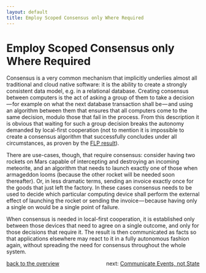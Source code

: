 ```yaml
---
layout: default
title: Employ Scoped Consensus only Where Required
---
```


# Employ Scoped Consensus only Where Required

Consensus is a very common mechanism that implicitly underlies almost all traditional and cloud native software: it is the ability to create a strongly consistent data model, e.g. in a relational database.
Creating consensus between computers is the act of asking a group of them to take a decision — for example on what the next database transaction shall be — and using an algorithm between them that ensures that all computers come to the same decision, modulo those that fail in the process.
From this description it is obvious that waiting for such a group decision breaks the autonomy demanded by local-first cooperation (not to mention it is impossible to create a consensus algorithm that successfully concludes under all circumstances, as proven by the [FLP result](https://en.wikipedia.org/wiki/Consensus_(computer_science)#Solvability_results_for_some_agreement_problems)).

There are use-cases, though, that require consensus:
consider having two rockets on Mars capable of intercepting and destroying an incoming meteorite, and an algorithm that needs to launch exactly one of those when armageddon looms (because the other rocket will be needed soon thereafter).
Or, in less dramatic terms, sending an invoice exactly once for the goods that just left the factory.
In these cases consensus needs to be used to decide which particular computing device shall perform the external effect of launching the rocket or sending the invoice — because having only a single on would be a single point of failure.

When consensus is needed in local-first cooperation, it is established only between those devices that need to agree on a single outcome, and only for those decisions that require it.
The result is then communicated as facts so that applications elsewhere may react to it in a fully autonomous fashion again, without spreading the need for consensus throughout the whole system.

<div style="float:right">next: <a href="communicate-facts.html">Communicate Events, not State</a></div>
<div style="float:left"><a href="/#local-first-cooperation-principles">back to the overview</a></div>
<div style="clear:both">
